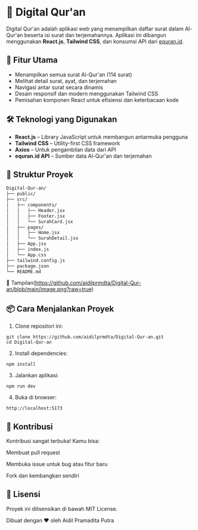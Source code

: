 # 📖 Digital Qur'an

Digital Qur'an adalah aplikasi web yang menampilkan daftar surat dalam Al-Qur'an beserta isi surat dan terjemahannya. Aplikasi ini dibangun menggunakan **React.js**, **Tailwind CSS**, dan konsumsi API dari [equran.id](https://equran.id).

## 🚀 Fitur Utama

- Menampilkan semua surat Al-Qur'an (114 surat)
- Melihat detail surat, ayat, dan terjemahan
- Navigasi antar surat secara dinamis
- Desain responsif dan modern menggunakan Tailwind CSS
- Pemisahan komponen React untuk efisiensi dan keterbacaan kode

## 🛠️ Teknologi yang Digunakan

- **React.js** – Library JavaScript untuk membangun antarmuka pengguna
- **Tailwind CSS** – Utility-first CSS framework
- **Axios** – Untuk pengambilan data dari API
- **equran.id API** – Sumber data Al-Qur'an dan terjemahan

## 📂 Struktur Proyek

```bash
Digital-Qur-an/
├── public/
├── src/
│   ├── components/
│   │   ├── Header.jsx
│   │   ├── Footer.jsx
│   │   └── SurahCard.jsx
│   ├── pages/
│   │   ├── Home.jsx
│   │   └── SurahDetail.jsx
│   ├── App.jsx
│   ├── index.js
│   └── App.css
├── tailwind.config.js
├── package.json
└── README.md
```
📸 Tampilan(https://github.com/aidilprmdta/Digital-Qur-an/blob/main/image.png?raw=true)

## 📦 Cara Menjalankan Proyek
1. Clone repositori ini:
```
git clone https://github.com/aidilprmdta/Digital-Qur-an.git
cd Digital-Qur-an
```
2. Install dependencies:
```
npm install
```
3. Jalankan aplikasi:
```
npm run dev
```
4. Buka di browser:
```
http://localhost:5173
```
## 🤝 Kontribusi
Kontribusi sangat terbuka! Kamu bisa:

Membuat pull request

Membuka issue untuk bug atau fitur baru

Fork dan kembangkan sendiri

## 📜 Lisensi
Proyek ini dilisensikan di bawah MIT License.

Dibuat dengan ❤️ oleh Aidil Pramadita Putra
